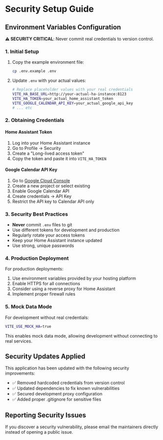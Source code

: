 # Security Setup Guide

## Environment Variables Configuration

**⚠️ SECURITY CRITICAL**: Never commit real credentials to version control.

### 1. Initial Setup

1. Copy the example environment file:
   ```bash
   cp .env.example .env
   ```

2. Update `.env` with your actual values:
   ```bash
   # Replace placeholder values with your real credentials
   VITE_HA_BASE_URL=http://your-actual-ha-instance:8123
   VITE_HA_TOKEN=your_actual_home_assistant_token
   VITE_GOOGLE_CALENDAR_API_KEY=your_actual_google_api_key
   # ... etc
   ```

### 2. Obtaining Credentials

#### Home Assistant Token
1. Log into your Home Assistant instance
2. Go to Profile → Security
3. Create a "Long-lived access token"
4. Copy the token and paste it into `VITE_HA_TOKEN`

#### Google Calendar API Key
1. Go to [Google Cloud Console](https://console.cloud.google.com/)
2. Create a new project or select existing
3. Enable Google Calendar API
4. Create credentials → API Key
5. Restrict the API key to Calendar API only

### 3. Security Best Practices

- **Never** commit `.env` files to git
- Use different tokens for development and production
- Regularly rotate your access tokens
- Keep your Home Assistant instance updated
- Use strong, unique passwords

### 4. Production Deployment

For production deployments:
1. Use environment variables provided by your hosting platform
2. Enable HTTPS for all connections
3. Consider using a reverse proxy for Home Assistant
4. Implement proper firewall rules

### 5. Mock Data Mode

For development without real credentials:
```bash
VITE_USE_MOCK_HA=true
```

This enables mock data mode, allowing development without connecting to real services.

## Security Updates Applied

This application has been updated with the following security improvements:
- ✅ Removed hardcoded credentials from version control
- ✅ Updated dependencies to fix known vulnerabilities
- ✅ Secured development proxy configuration
- ✅ Added proper .gitignore for sensitive files

## Reporting Security Issues

If you discover a security vulnerability, please email the maintainers directly instead of opening a public issue.